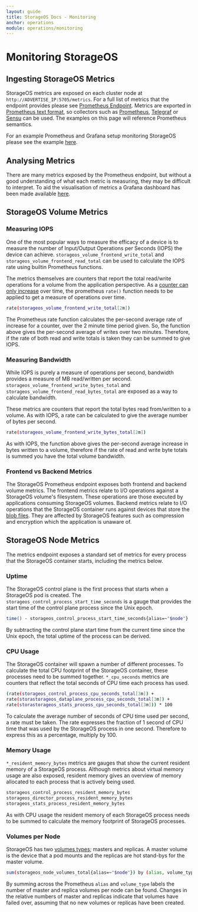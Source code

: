 ```yaml
---
layout: guide
title: StorageOS Docs - Monitoring
anchor: operations
module: operations/monitoring
---
```


# Monitoring StorageOS

## Ingesting StorageOS Metrics

StorageOS metrics are exposed on each cluster node at
`http://ADVERTISE_IP:5705/metrics`. For a full list of metrics that the
endpoint provides please see [Prometheus Endpoint](/docs/reference/prometheus).
Metrics are exported in [Prometheus text
format](https://prometheus.io/docs/instrumenting/exposition_formats/#text-based-format),
so collectors such as
[Prometheus](https://prometheus.io),
[Telegraf](https://www.influxdata.com/time-series-platform/telegraf/) or
[Sensu](https://sensu.io/)
can be used. The examples on this page will reference Prometheus semantics.

For an example Prometheus and Grafana setup monitoring StorageOS please see the
example [here](/docs/operations/monitoring/prometheus-setup).

## Analysing Metrics

There are many metrics exposed by the Prometheus endpoint, but without a good
understanding of what each metric is measuring, they may be difficult to
interpret. To aid the visualisation of metrics a Grafana dashboard has been
made available [here](https://grafana.com/dashboards/10012).


## StorageOS Volume Metrics

### Measuring IOPS

One of the most popular ways to measure the efficacy of a device is to measure
the number of Input/Output Operations per Seconds (IOPS) the device can
achieve. `storageos_volume_frontend_write_total` and
`storageos_volume_frontend_read_total` can be used to calculate the IOPS rate
using builtin Prometheus functions.

The metrics themselves are counters that report the total read/write operations
for a volume from the application perspective. As a [counter can only
increase](https://prometheus.io/docs/concepts/metric_types/#counter) over time,
the prometheus `rate()` function needs to be applied to get a measure of
operations over time.
```bash
rate(storageos_volume_frontend_write_total[2m])
```
The Prometheus rate function calculates the per-second average rate of increase
for a counter, over the 2 minute time period given. So, the function above
gives the per-second average of writes over two minutes. Therefore, if the rate
of both read and write totals is taken they can be summed to give IOPS.

### Measuring Bandwidth

While IOPS is purely a measure of operations per second, bandwidth provides a measure of
MB read/written per second. `storageos_volume_frontend_write_bytes_total` and
`storageos_volume_frontend_read_bytes_total` are exposed as a way to calculate
bandwidth.

These metrics are counters that report the total bytes read from/written to a
volume. As with IOPS, a rate can be calculated to give the average number of
bytes per second.
```bash
rate(storageos_volume_frontend_write_bytes_total[2m])
```
As with IOPS, the function above gives the per-second average increase in bytes
written to a volume, therefore if the rate of read and write byte totals is
summed you have the total volume bandwidth.


### Frontend vs Backend Metrics

The StorageOS Prometheus endpoint exposes both frontend and backend volume
metrics. The frontend metrics relate to I/O operations against a StorageOS
volume's filesystem. These operations are those executed by applications
consuming StorageOS volumes. Backend metrics relate to I/O operations that the
StorageOS container runs against devices that store the [blob
files](/docs/concepts/volumes#blob-files). They are affected by StorageOS
features such as compression and encryption which the application is unaware
of.

## StorageOS Node Metrics

The metrics endpoint exposes a standard set of metrics for every process that
the StorageOS container starts, including the metrics below.

### Uptime

The StorageOS control plane is the first process that starts when a StorageOS
pod is created. The `storageos_control_process_start_time_seconds` is a gauge
that provides the start time of the control plane process since the Unix epoch.
```bash
time() - storageos_control_process_start_time_seconds{alias=~"$node"}
```
By subtracting the control plane start time from the current time since the
Unix epoch, the total uptime of the process can be derived.

### CPU Usage

The StorageOS container will spawn a number of different processes. To
calculate the total CPU footprint of the StorageOS container, these processes
need to be summed together. `*_cpu_seconds` metrics are counters that reflect
the total seconds of CPU time each process has used. 
```bash
(rate(storageos_control_process_cpu_seconds_total[3m]) +
rate(storastorageos_dataplane_process_cpu_seconds_total[3m]) +
rate(storastorageos_stats_process_cpu_seconds_total[3m])) * 100
```
To calculate the average number of seconds of CPU time used per second, a rate
must be taken. The rate expresses the fraction of 1 second of CPU time that was
used by the StorageOS process in one second. Therefore to express this as a
percentage, multiply by 100.

### Memory Usage

`*_resident_memory_bytes` metrics are gauges that show the current resident
memory of a StorageOS process. Although metrics about virtual memory usage are
also exposed, resident memory gives an overview of memory allocated to each
process that is actively being used.
```bash
storageos_control_process_resident_memory_bytes
storageos_director_process_resident_memory_bytes
storageos_stats_process_resident_memory_bytes
```
As with CPU usage the resident memory of each StorageOS process needs to be
summed to calculate the memory footprint of StorageOS processes. 

### Volumes per Node

StorageOS has two [volumes
types](https://docs.storageos.com/docs/concepts/replication); masters and
replicas. A master volume is the device that a pod mounts and the replicas are
hot stand-bys for the master volume. 
```bash
sum(storageos_node_volumes_total{alias=~"$node"}) by (alias, volume_type)
```
By summing across the Prometheus `alias` and
`volume_type` labels the number of master and replica volumes per node can be
found. Changes in the relative numbers of master and replicas indicate that volumes
have failed over, assuming that no new volumes or replicas have been created.


